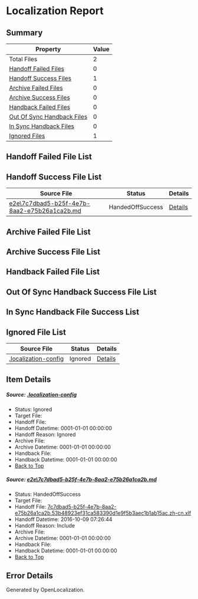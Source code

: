# <a name='report-top'></a> Localization Report

## Summary
 Property | Value 
 -------- | ----- 
 Total Files | 2
[ Handoff Failed Files ](#handoff-failed-list)| 0
[ Handoff Success Files ](#handoff-success-list)| 1
[ Archive Failed Files ](#archive-failed-list)| 0
[ Archive Success Files ](#archive-success-list)| 0
[ Handback Failed Files ](#handback-failed-list)| 0
[ Out Of Sync Handback Files ](#outofsync-handback-success-list)| 0
[ In Sync Handback Files ](#insync-handback-success-list)| 0
[ Ignored Files ](#ignored-list)| 1

## <a name='handoff-failed-list'></a> Handoff Failed File List

## <a name='handoff-success-list'></a> Handoff Success File List
 Source File | Status | Details 
 ----------- | ------ | ------- 
 [e2e\7c7dbad5-b25f-4e7b-8aa2-e75b26a1ca2b.md](https://github.com/OpenLocalizationTestOrg/ol-test0/blob/aaf2f2f46760e98afc8aef8105473d1932dbef55/e2e/7c7dbad5-b25f-4e7b-8aa2-e75b26a1ca2b.md) | HandedOffSuccess | [Details](#d43e8ec6c0c75fe9b1458d6694f67af3909a01dc1)

## <a name='archive-failed-list'></a> Archive Failed File List

## <a name='archive-success-list'></a> Archive Success File List

## <a name='handback-failed-list'></a> Handback Failed File List

## <a name='outofsync-handback-success-list'></a> Out Of Sync Handback Success File List

## <a name='insync-handback-success-list'></a> In Sync Handback File Success List

## <a name='ignored-list'></a> Ignored File List
 Source File | Status | Details 
 ----------- | ------ | ------- 
 [.localization-config](https://github.com/OpenLocalizationTestOrg/ol-test0/blob/aaf2f2f46760e98afc8aef8105473d1932dbef55/.localization-config) | Ignored | [Details](#c268a05ecaa7ec85942ed632c29928ee5bd6da8d0)

## Item Details
##### <a name='c268a05ecaa7ec85942ed632c29928ee5bd6da8d0'></a> Source: [.localization-config](https://github.com/OpenLocalizationTestOrg/ol-test0/blob/aaf2f2f46760e98afc8aef8105473d1932dbef55/.localization-config)
* Status: Ignored
* Target File: 
* Handoff File: 
* Handoff Datetime: 0001-01-01 00:00:00
* Handoff Reason: Ignored
* Archive File: 
* Archive Datetime: 0001-01-01 00:00:00
* Handback File: 
* Handback Datetime: 0001-01-01 00:00:00
* [Back to Top](#report-top)

##### <a name='d43e8ec6c0c75fe9b1458d6694f67af3909a01dc1'></a> Source: [e2e\7c7dbad5-b25f-4e7b-8aa2-e75b26a1ca2b.md](https://github.com/OpenLocalizationTestOrg/ol-test0/blob/aaf2f2f46760e98afc8aef8105473d1932dbef55/e2e/7c7dbad5-b25f-4e7b-8aa2-e75b26a1ca2b.md)
* Status: HandedOffSuccess
* Target File: 
* Handoff File: [7c7dbad5-b25f-4e7b-8aa2-e75b26a1ca2b.53b48923ef31ca583390d1e9f5b3aec1b1ab15ac.zh-cn.xlf](https://github.com/OpenLocalizationTestOrg/ol-test0-handoff/blob/cf7182243a51a33a668cd3f4973d9bd1fb7527c4/ol-handoff/OpenLocalizationTestOrg/ol-test0-zhcn/qimu/ht/7c7dbad5-b25f-4e7b-8aa2-e75b26a1ca2b.53b48923ef31ca583390d1e9f5b3aec1b1ab15ac.zh-cn.xlf)
* Handoff Datetime: 2016-10-09 07:26:44
* Handoff Reason: Include
* Archive File: 
* Archive Datetime: 0001-01-01 00:00:00
* Handback File: 
* Handback Datetime: 0001-01-01 00:00:00
* [Back to Top](#report-top)


## Error Details

Generated by OpenLocalization.
